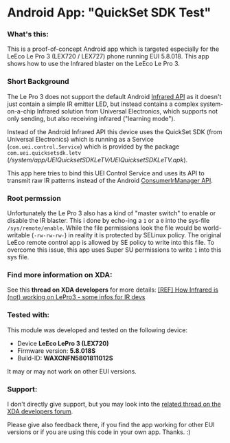 # Android App: "QuickSet SDK Test"


### What's this:

This is a proof-of-concept Android app which is targeted especially for the LeEco Le Pro 3 (LEX720 / LEX727) phone running EUI 5.8.018. This app shows how to use the Infrared blaster on the LeEco Le Pro 3.


### Short Background

The Le Pro 3 does not support the default Android [Infrared API](https://developer.android.com/reference/android/hardware/ConsumerIrManager.html) as it doesn't just contain a simple IR emitter LED, but instead contains a complex system-on-a-chip Infrared solution from Universal Electronics, which supports not only sending, but also receiving infrared ("learning mode").

Instead of the Android Infrared API this device uses the QuickSet SDK (from Universal Electronics) which is running as a Service (`com.uei.control.Service`) which is provided by the package `com.uei.quicksetsdk.letv` (*/system/app/UEIQuicksetSDKLeTV/UEIQuicksetSDKLeTV.apk*).

This app here tries to bind this UEI Control Service and uses its API to transmit raw IR patterns instead of the Android [ConsumerIrManager API](https://developer.android.com/reference/android/hardware/ConsumerIrManager.html).

### Root permssion

Unfortunately the Le Pro 3 also has a kind of "master switch" to enable or disable the IR blaster. This i done by echo-ing a `1` or a `0` into the sys-file `/sys/remote/enable`. While the file permissions look the file would be world-writable (`-rw-rw-rw-`) in reality it is protected by SELinux policy. The original LeEco remote control app is allowed by SE policy to write into this file.
To overcome this issue, this app uses Super SU permissions to write `1` into this sys file.


### Find more information on XDA:

See this **thread on XDA developers** for more details: [[REF] How Infrared is (not) working on LePro3 - some infos for IR devs](http://forum.xda-developers.com/le-pro3/development/ref-how-infrared-lepro3-infos-ir-devs-t3506257)



### Tested with:

This module was developed and tested on the following device:

- Device **LeEco LePro 3 (LEX720)**
- Firmware version: **5.8.018S**
- Build-ID: **WAXCNFN5801811012S**

It may or may not work on other EUI versions.


### Support:
I don't directly give support, but you may look into the [related thread on the XDA developers forum](http://forum.xda-developers.com/le-pro3/development/ref-how-infrared-lepro3-infos-ir-devs-t3506257). 

Please give also feedback there, if you find the app working for other EUI versions or if you are using this code in your own app. Thanks. :)
